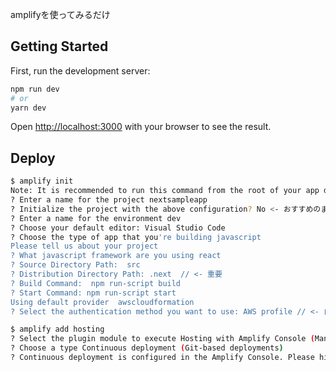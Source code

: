 amplifyを使ってみるだけ

## Getting Started

First, run the development server:

```bash
npm run dev
# or
yarn dev
```

Open [http://localhost:3000](http://localhost:3000) with your browser to see the result.

## Deploy 
```bash
$ amplify init
Note: It is recommended to run this command from the root of your app directory
? Enter a name for the project nextsampleapp
? Initialize the project with the above configuration? No <- おすすめのままではだめ
? Enter a name for the environment dev
? Choose your default editor: Visual Studio Code
? Choose the type of app that you're building javascript
Please tell us about your project
? What javascript framework are you using react
? Source Directory Path:  src
? Distribution Directory Path: .next  // <- 重要
? Build Command:  npm run-script build
? Start Command: npm run-script start
Using default provider  awscloudformation
? Select the authentication method you want to use: AWS profile // <- 自身の環境に合わせて調整
```

```bash
$ amplify add hosting
? Select the plugin module to execute Hosting with Amplify Console (Managed hosting with custom domains, Continuous deployment) //Amplifyが作るものを利用する
? Choose a type Continuous deployment (Git-based deployments)
? Continuous deployment is configured in the Amplify Console. Please hit enter once you connect your repository
```